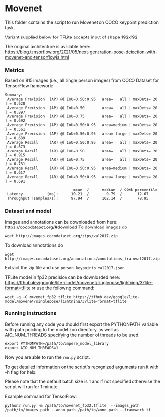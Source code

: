 # Movenet

This folder contains the script to run Movenet on COCO keypoint prediction task.

Variant supplied below for TFLite accepts input of shape 192x192

The original architecture is available here: https://blog.tensorflow.org/2021/05/next-generation-pose-detection-with-movenet-and-tensorflowjs.html

### Metrics

Based on 815 images (i.e., all single person images) from COCO Dataset for TensorFlow framework:

```
Summary: 
 Average Precision  (AP) @[ IoU=0.50:0.95 | area=   all | maxDets= 20 ] = 0.620
 Average Precision  (AP) @[ IoU=0.50      | area=   all | maxDets= 20 ] = 0.897
 Average Precision  (AP) @[ IoU=0.75      | area=   all | maxDets= 20 ] = 0.692
 Average Precision  (AP) @[ IoU=0.50:0.95 | area=medium | maxDets= 20 ] = 0.561
 Average Precision  (AP) @[ IoU=0.50:0.95 | area= large | maxDets= 20 ] = 0.639
 Average Recall     (AR) @[ IoU=0.50:0.95 | area=   all | maxDets= 20 ] = 0.673
 Average Recall     (AR) @[ IoU=0.50      | area=   all | maxDets= 20 ] = 0.915
 Average Recall     (AR) @[ IoU=0.75      | area=   all | maxDets= 20 ] = 0.731
 Average Recall     (AR) @[ IoU=0.50:0.95 | area=medium | maxDets= 20 ] = 0.617
 Average Recall     (AR) @[ IoU=0.50:0.95 | area= large | maxDets= 20 ] = 0.691

                               mean  /      median  / 90th-percentile
 Latency           [ms]:      10.21  /        9.79  /       12.67
 Throughput [samples/s]:      97.94  /      102.14  /       78.95

```

### Dataset and model

Images and annotations can be downloaded from here: https://cocodataset.org/#download
To download images do 
```
wget http://images.cocodataset.org/zips/val2017.zip
```
To download annotations do
```
wget http://images.cocodataset.org/annotations/annotations_trainval2017.zip
```
Extract the zip file and use ```person_keypoints_val2017.json```

TFLite model in fp32 precision can be downloaded here: https://tfhub.dev/google/lite-model/movenet/singlepose/lightning/3?lite-format=tflite or use the following command:
```
wget -q -O movenet_fp32.tflite https://tfhub.dev/google/lite-model/movenet/singlepose/lightning/3?lite-format=tflite
```

### Running instructions

Before running any code you should first export the PYTHONPATH variable with path pointing to the model zoo directory,
as well as AIO_NUM_THREADS specifying the number of threads to be used.

```
export PYTHONPATH=/path/to/ampere_model_library
export AIO_NUM_THREADS=1
```

Now you are able to run the ```run.py``` script. 

To get detailed information on the script's recognized arguments run it with -h flag for help.

Please note that the default batch size is 1 and if not specified otherwise the script will run for 1 minute.

Example command for TensorFlow: 

```
python3 run.py -m /path/to/movenet_fp32.tflite  --images_path /path/to/images_path --anno_path /path/to/anno_path --framework tf
```
